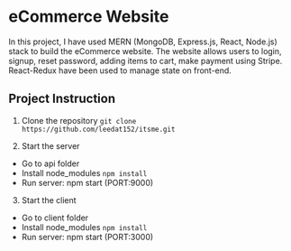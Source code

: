 # eCommerce Website
In this project, I have used MERN (MongoDB, Express.js, React, Node.js) stack to build the eCommerce website. 
The website allows users to login, signup, reset password, adding items to cart, make payment using Stripe. 
React-Redux have been used to manage state on front-end. 

## Project Instruction 

1. Clone the repository 
`git clone https://github.com/leedat152/itsme.git`

2. Start the server 
- Go to api folder 
- Install node_modules `npm install`
- Run server: npm start (PORT:9000)

3. Start the client 
- Go to client folder 
- Install node_modules `npm install`
- Run server: npm start (PORT:3000) 


